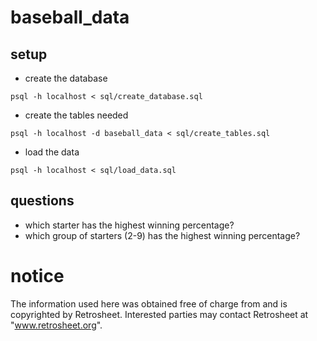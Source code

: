 # baseball_data

## setup

* create the database
```
psql -h localhost < sql/create_database.sql
```

* create the tables needed
```
psql -h localhost -d baseball_data < sql/create_tables.sql
```

* load the data
```
psql -h localhost < sql/load_data.sql
```

## questions

* which starter has the highest winning percentage?
* which group of starters (2-9) has the highest winning percentage?



# notice
The information used here was obtained free of
charge from and is copyrighted by Retrosheet.  Interested
parties may contact Retrosheet at "www.retrosheet.org".
